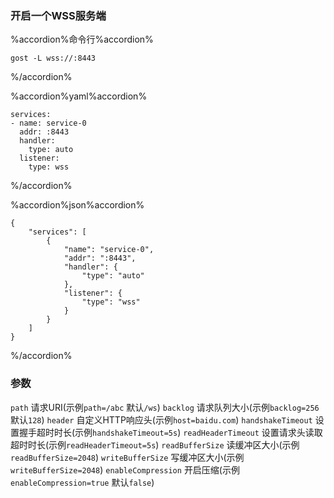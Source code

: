 ### 开启一个WSS服务端

%accordion%命令行%accordion%
```
gost -L wss://:8443
```
%/accordion%


%accordion%yaml%accordion%
```
services:
- name: service-0
  addr: :8443
  handler:
    type: auto
  listener:
    type: wss
```
%/accordion%

%accordion%json%accordion%
```
{
    "services": [
        {
            "name": "service-0",
            "addr": ":8443",
            "handler": {
                "type": "auto"
            },
            "listener": {
                "type": "wss"
            }
        }
    ]
}
```
%/accordion%

### 参数


`path` 请求URI(示例`path=/abc` 默认`/ws`)
`backlog` 请求队列大小(示例`backlog=256` 默认`128`)
`header` 自定义HTTP响应头(示例`host=baidu.com`)
`handshakeTimeout` 设置握手超时时长(示例`handshakeTimeout=5s`)
`readHeaderTimeout` 设置请求头读取超时时长(示例`readHeaderTimeout=5s`)
`readBufferSize` 读缓冲区大小(示例`readBufferSize=2048`)
`writeBufferSize` 写缓冲区大小(示例`writeBufferSize=2048`)
`enableCompression` 开启压缩(示例`enableCompression=true` 默认`false`)
